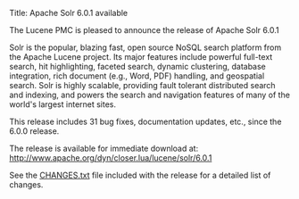 Title: Apache Solr 6.0.1 available

The Lucene PMC is pleased to announce the release of Apache Solr 6.0.1

Solr is the popular, blazing fast, open source NoSQL search platform
from the Apache Lucene project. Its major features include powerful
full-text search, hit highlighting, faceted search, dynamic
clustering, database integration, rich document (e.g., Word, PDF)
handling, and geospatial search. Solr is highly scalable, providing
fault tolerant distributed search and indexing, and powers the search
and navigation features of many of the world's largest internet sites.

This release includes 31 bug fixes, documentation updates, etc.,
since the 6.0.0 release.

The release is available for immediate download at:
<http://www.apache.org/dyn/closer.lua/lucene/solr/6.0.1>

See the [CHANGES.txt](https://lucene.apache.org/solr/6_0_1/changes/Changes.html)
file included with the release for a detailed list of changes.

